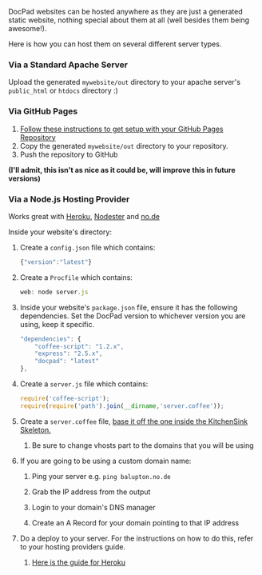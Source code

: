 DocPad websites can be hosted anywhere as they are just a generated static website, nothing special about them at all (well besides them being awesome!).

Here is how you can host them on several different server types.



### Via a Standard Apache Server

Upload the generated `mywebsite/out` directory to your apache server's `public_html` or `htdocs` directory :)



### Via GitHub Pages

1. [Follow these instructions to get setup with your GitHub Pages Repository](https://github.com/blog/272-github-pages)
2. Copy the generated `mywebsite/out` directory to your repository.
3. Push the repository to GitHub

__(I'll admit, this isn't as nice as it could be, will improve this in future versions)__



### Via a Node.js Hosting Provider

Works great with [Heroku](http://www.heroku.com/), [Nodester](http://nodester.com/) and [no.de](http://no.de/)

Inside your website's directory:

1. Create a `config.json` file which contains:

	``` javascript
	{"version":"latest"}
	```

1. Create a `Procfile` which contains:

	``` javascript
	web: node server.js
	```

1. Inside your website's `package.json` file, ensure it has the following dependencies. Set the DocPad version to whichever version you are using, keep it specific.

	``` javascript
	"dependencies": {
		"coffee-script": "1.2.x",
		"express": "2.5.x",
		"docpad": "latest"
	},
	```

1. Create a `server.js` file which contains:

	``` javascript
	require('coffee-script');
	require(require('path').join(__dirname,'server.coffee'));
	```

1. Create a `server.coffee` file, [base it off the one inside the KitchenSink Skeleton.](https://github.com/bevry/kitchensink.docpad/blob/master/server.coffee)

	1. Be sure to change vhosts part to the domains that you will be using

1. If you are going to be using a custom domain name:

	1. Ping your server e.g. `ping balupton.no.de`

	1. Grab the IP address from the output

	1. Login to your domain's DNS manager

	1. Create an A Record for your domain pointing to that IP address

1. Do a deploy to your server. For the instructions on how to do this, refer to your hosting providers guide.

	1. [Here is the guide for Heroku](http://devcenter.heroku.com/articles/node-js)
